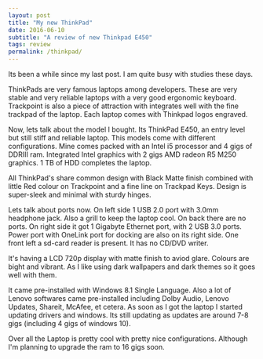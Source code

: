 ```yaml
---
layout: post
title: "My new ThinkPad"
date: 2016-06-10
subtitle: "A review of new Thinkpad E450"
tags: review
permalink: /thinkpad/
---
```



Its been a while since my last post. I am quite busy with studies these days.

ThinkPads are very famous laptops among developers. These are very stable and very reliable laptops with a very good ergonomic keyboard. Trackpoint is also a piece of attraction with integrates well with the fine trackpad of the laptop. Each laptop comes with Thinkpad logos engraved.

Now, lets talk about the model I bought. Its ThinkPad E450, an entry level but still stiff and reliable laptop. This models come with different configurations. Mine comes packed with an Intel i5 processor and 4 gigs of DDRIII ram. Integrated Intel graphics with 2 gigs AMD radeon R5 M250 graphics. 1 TB of HDD completes the laptop.

All ThinkPad's share common design with Black Matte finish combined with little Red colour on Trackpoint and a fine line on Trackpad Keys. Design is super-sleek and minimal with sturdy hinges.

Lets talk about ports now. On left side 1 USB 2.0 port with 3.0mm headphone jack. Also a grill to keep the laptop cool. On back there are no ports. On right side it got 1 Gigabyte Ethernet port, with 2 USB 3.0 ports. Power port with OneLink port for docking are also on its right side. One front left a sd-card reader is present. It has no CD/DVD writer.

It's having a LCD 720p display with matte finish to aviod glare. Colours are bight and vibrant. As I like using dark wallpapers and dark themes so it goes well with them.

It came pre-installed with Windows 8.1 Single Language. Also a lot of Lenovo softwares came pre-installed including Dolby Audio, Lenovo Updates, Shareit, McAfee, et cetera. As soon as I got the laptop I started updating drivers and windows. Its still updating as updates are around 7-8 gigs (including 4 gigs of windows 10).

Over all the Laptop is pretty cool with pretty nice configurations. Although I'm planning to upgrade the ram to 16 gigs soon.
